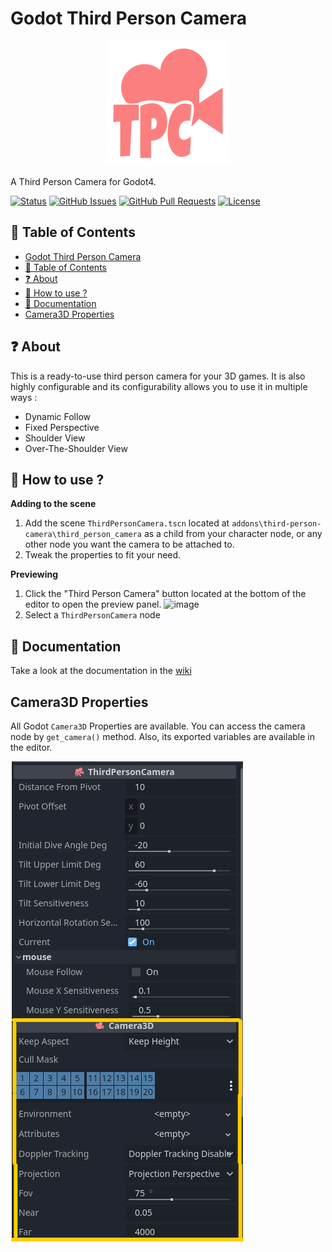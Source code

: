 # Godot Third Person Camera

<p align="center">
  <a href="https://godotengine.org">
	<img src="TPC-doc-assets/ThirdPersonCamera.svg" width="200" alt="Godot third person camera icon">
  </a>
</p>


A Third Person Camera for Godot4.

[![Status](https://img.shields.io/badge/status-active-success.svg)](Status)
[![GitHub Issues](https://img.shields.io/github/issues/JeanKouss/godot-third-person-camera)](https://github.com/JeanKouss/godot-third-person-camera/issues)
[![GitHub Pull Requests](https://img.shields.io/github/issues-pr/JeanKouss/godot-third-person-camera)](https://github.com/JeanKouss/godot-third-person-camera/pulls)
[![License](https://img.shields.io/badge/license-MIT-blue.svg)](/LICENSE)

## 📝 Table of Contents

- [Godot Third Person Camera](#godot-third-person-camera)
- [📝 Table of Contents](#-table-of-contents)
- [❓ About](#-about)
- [🧤 How to use ?](#how-to-use)
- [📖 Documentation](#documentation)
- [Camera3D Properties](#camera3d-properties)

## ❓ About<a id = "about"></a>

This is a ready-to-use third person camera for your 3D games. It is also highly configurable and its configurability allows you to use it in multiple ways :
- Dynamic Follow
- Fixed Perspective
- Shoulder View
- Over-The-Shoulder View

## 🧤 How to use ?<a id = "how-to-use"></a>

**Adding to the scene**

1. Add the scene `ThirdPersonCamera.tscn` located at `addons\third-person-camera\third_person_camera` as a child from your character node, or any other node you want the camera to be attached to.
2. Tweak the properties to fit your need.

**Previewing**

1. Click the "Third Person Camera" button located at the bottom of the editor to open the preview panel. 
![image](https://github.com/user-attachments/assets/cd6a51f0-908a-499b-865f-7cc2fe0ea424)
2. Select a `ThirdPersonCamera` node

## 📖 Documentation <a id = "documentation"></a>

Take a look at the documentation in the [wiki](https://github.com/JeanKouss/godot-third-person-camera/wiki#-documentation)

## Camera3D Properties

All Godot `Camera3D` Properties are available. You can access the camera node by `get_camera()` method. Also, its exported variables are available in the editor.

![Camera3D properties image](./TPC-doc-assets/doc/inspector.png)
